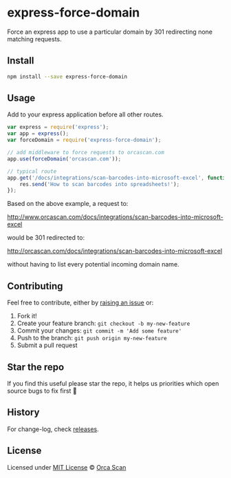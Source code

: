 # express-force-domain

Force an express app to use a particular domain by 301 redirecting none matching requests.

## Install

```bash
npm install --save express-force-domain
```

## Usage

Add to your express application before all other routes.

```js
var express = require('express');
var app = express();
var forceDomain = require('express-force-domain');

// add middleware to force requests to orcascan.com
app.use(forceDomain('orcascan.com'));

// typical route
app.get('/docs/integrations/scan-barcodes-into-microsoft-excel', function(req, res) {
    res.send('How to scan barcodes into spreadsheets!');
});
```

Based on the above example, a request to:

http://www.orcascan.com/docs/integrations/scan-barcodes-into-microsoft-excel

would be 301 redirected to:

http://orcascan.com/docs/integrations/scan-barcodes-into-microsoft-excel

without having to list every potential incoming domain name.

## Contributing

Feel free to contribute, either by [raising an issue](https://github.com/orca-scan/express-force-domain/issues) or:

1. Fork it!
2. Create your feature branch: `git checkout -b my-new-feature`
3. Commit your changes: `git commit -m 'Add some feature'`
4. Push to the branch: `git push origin my-new-feature`
5. Submit a pull request

## Star the repo

If you find this useful please star the repo, it helps us priorities which open source bugs to fix first :raised_hands:

## History

For change-log, check [releases](https://github.com/orca-scan/express-force-domain/releases).

## License

Licensed under [MIT License](LICENSE) &copy; [Orca Scan](https://orcascan.com)
